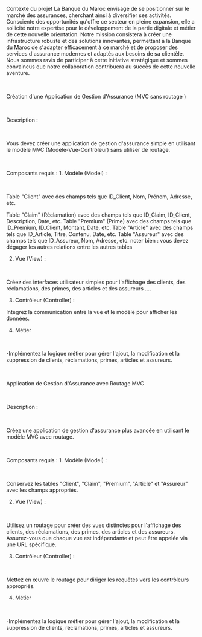 Contexte du projet
La Banque du Maroc envisage de se positionner sur le marché des assurances, cherchant ainsi à diversifier ses activités. Consciente des opportunités qu'offre ce secteur en pleine expansion, elle a sollicité notre expertise pour le développement de la partie digitale et métier de cette nouvelle orientation. Notre mission consistera à créer une infrastructure robuste et des solutions innovantes, permettant à la Banque du Maroc de s'adapter efficacement à ce marché et de proposer des services d'assurance modernes et adaptés aux besoins de sa clientèle. Nous sommes ravis de participer à cette initiative stratégique et sommes convaincus que notre collaboration contribuera au succès de cette nouvelle aventure.

​

Création d'une Application de Gestion d'Assurance (MVC sans routage )

​

Description :

​

Vous devez créer une application de gestion d'assurance simple en utilisant le modèle MVC (Modèle-Vue-Contrôleur) sans utiliser de routage.

​

Composants requis : 1. Modèle (Model) :

​

Table "Client" avec des champs tels que ID_Client, Nom, Prénom, Adresse, etc.

Table "Claim" (Réclamation) avec des champs tels que ID_Claim, ID_Client, Description, Date, etc.
Table "Premium" (Prime) avec des champs tels que ID_Premium, ID_Client, Montant, Date, etc.
Table "Article" avec des champs tels que ID_Article, Titre, Contenu, Date, etc.
Table "Assureur" avec des champs tels que ID_Assureur, Nom, Adresse, etc. noter bien : vous devez dégager les autres relations entre les autres tables
​

2. Vue (View) :

​

Créez des interfaces utilisateur simples pour l'affichage des clients, des réclamations, des primes, des articles et des assureurs ....
​

3. Contrôleur (Controller) :

Intégrez la communication entre la vue et le modèle pour afficher les données.
​

4. Métier

​

-Implémentez la logique métier pour gérer l'ajout, la modification et la suppression de clients, réclamations, primes, articles et assureurs.

​

Application de Gestion d'Assurance avec Routage MVC

​

Description :

​

Créez une application de gestion d'assurance plus avancée en utilisant le modèle MVC avec routage.

​

Composants requis : 1. Modèle (Model) :

​

Conservez les tables "Client", "Claim", "Premium", "Article" et "Assureur" avec les champs appropriés.
​

2. Vue (View) :

​

Utilisez un routage pour créer des vues distinctes pour l'affichage des clients, des réclamations, des primes, des articles et des assureurs.
Assurez-vous que chaque vue est indépendante et peut être appelée via une URL spécifique.
​

3. Contrôleur (Controller) :

​

Mettez en œuvre le routage pour diriger les requêtes vers les contrôleurs appropriés.
​

4. Métier

​

-Implémentez la logique métier pour gérer l'ajout, la modification et la suppression de clients, réclamations, primes, articles et assureurs.
